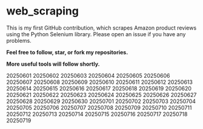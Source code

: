 # web_scraping
This is my first GitHub contribution, which scrapes Amazon product reviews using the Python Selenium library.
Please open an issue if you have any problems.

**Feel free to follow, star, or fork my repositories.**

**More useful tools will follow shortly.**

20250601
20250602
20250603
20250604
20250605
20250606
20250607
20250608
20250609
20250610
20250611
20250612
20250613
20250614
20250615
20250616
20250617
20250618
20250619
20250620
20250621
20250622
20250623
20250624
20250625
20250626
20250627
20250628
20250629
20250630
20250701
20250702
20250703
20250704
20250705
20250706
20250707
20250708
20250709
20250710
20250711
20250712
20250713
20250714
20250715
20250716
20250717
20250718
20250719
